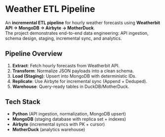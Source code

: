 # Weather ETL Pipeline

An **incremental ETL pipeline** for hourly weather forecasts using **Weatherbit API → MongoDB → Airbyte → MotherDuck**.  
The project demonstrates end-to-end data engineering: API ingestion, schema design, staging, incremental sync, and analytics.


##  Pipeline Overview
1. **Extract**: Fetch hourly forecasts from Weatherbit API.  
2. **Transform**: Normalize JSON payloads into a clean schema.  
3. **Load (Staging)**: Upsert into MongoDB with deterministic IDs.  
4. **Replicate**: Use Airbyte for incremental sync (Append + Deduped).  
5. **Warehouse**: Query-ready tables in DuckDB/MotherDuck.  


## Tech Stack 
- **Python** (API ingestion, normalization, MongoDB upsert)  
- **MongoDB** (staging database with replica set + indexes)  
- **Airbyte** (incremental syncs with PK + cursor)  
- **MotherDuck** (analytics warehouse)  
